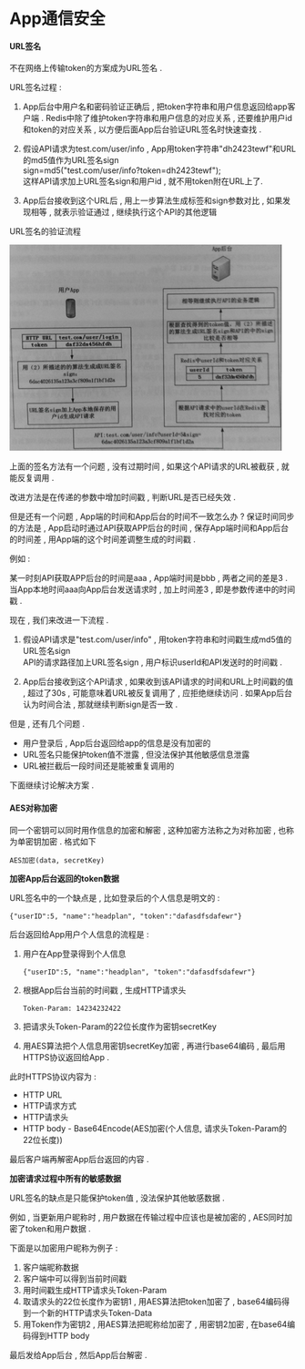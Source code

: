 # App通信安全

#### URL签名

不在网络上传输token的方案成为URL签名 .

URL签名过程 :

1. App后台中用户名和密码验证正确后 , 把token字符串和用户信息返回给app客户端 . Redis中除了维护token字符串和用户信息的对应关系 , 还要维护用户id和token的对应关系 , 以方便后面App后台验证URL签名时快速查找 . 
2. 假设API请求为test.com/user/info , App用token字符串"dh2423tewf"和URL的md5值作为URL签名sign  
   sign=md5\("test.com/user/info?token=dh2423tewf"\);  
   这样API请求加上URL签名sign和用户id , 就不用token附在URL上了.

3. App后台接收到这个URL后 , 用上一步算法生成标签和sign参数对比 , 如果发现相等 , 就表示验证通过 , 继续执行这个API的其他逻辑

URL签名的验证流程

![](/assets/urlqianming.png)

上面的签名方法有一个问题 , 没有过期时间 , 如果这个API请求的URL被截获 , 就能反复调用 .

改进方法是在传递的参数中增加时间戳 , 判断URL是否已经失效 .

但是还有一个问题 , App端的时间和App后台的时间不一致怎么办 ? 保证时间同步的方法是 , App启动时通过API获取APP后台的时间 , 保存App端时间和App后台的时间差 , 用App端的这个时间差调整生成的时间戳 .

例如 :

某一时刻API获取APP后台的时间是aaa , App端时间是bbb , 两者之间的差是3 . 当App本地时间aaa向App后台发送请求时 , 加上时间差3 , 即是参数传递中的时间戳 .

现在 , 我们来改进一下流程 .

1. 假设API请求是"test.com/user/info" , 用token字符串和时间戳生成md5值的URL签名sign  
   API的请求路径加上URL签名sign , 用户标识userId和API发送时的时间戳 .

2. App后台接收到这个API请求 , 如果收到该API请求的时间和URL上时间戳的值 , 超过了30s , 可能意味着URL被反复调用了 , 应拒绝继续访问 . 如果App后台认为时间合法 , 那就继续判断sign是否一致 .

但是 , 还有几个问题 .

* 用户登录后 , App后台返回给app的信息是没有加密的
* URL签名只能保护token值不泄露 , 但没法保护其他敏感信息泄露
* URL被拦截后一段时间还是能被重复调用的

下面继续讨论解决方案 .

#### AES对称加密

同一个密钥可以同时用作信息的加密和解密 , 这种加密方法称之为对称加密 , 也称为单密钥加密 . 格式如下

```
AES加密(data, secretKey)
```

**加密App后台返回的token数据**

URL签名中的一个缺点是 , 比如登录后的个人信息是明文的 :

```
{"userID":5, "name":"headplan", "token":"dafasdfsdafewr"}
```

后台返回给App用户个人信息的流程是 :

1. 用户在App登录得到个人信息
   ```
   {"userID":5, "name":"headplan", "token":"dafasdfsdafewr"}
   ```
2. 根据App后台当前的时间戳 , 生成HTTP请求头

   ```
   Token-Param: 14234232422
   ```

3. 把请求头Token-Param的22位长度作为密钥secretKey

4. 用AES算法把个人信息用密钥secretKey加密 , 再进行base64编码 , 最后用HTTPS协议返回给App .

此时HTTPS协议内容为 :

* HTTP URL
* HTTP请求方式
* HTTP请求头
* HTTP body - Base64Encode\(AES加密\(个人信息, 请求头Token-Param的22位长度\)\)

最后客户端再解密App后台返回的内容 .

**加密请求过程中所有的敏感数据**

URL签名的缺点是只能保护token值 , 没法保护其他敏感数据 .

例如 , 当更新用户昵称时 , 用户数据在传输过程中应该也是被加密的 , AES同时加密了token和用户数据 .

下面是以加密用户昵称为例子 :

1. 客户端昵称数据
2. 客户端中可以得到当前时间戳
3. 用时间戳生成HTTP请求头Token-Param
4. 取请求头的22位长度作为密钥1 , 用AES算法把token加密了 , base64编码得到一个新的HTTP请求头Token-Data
5. 用Token作为密钥2 , 用AES算法把昵称给加密了 , 用密钥2加密 , 在base64编码得到HTTP body

最后发给App后台 , 然后App后台解密 . 

